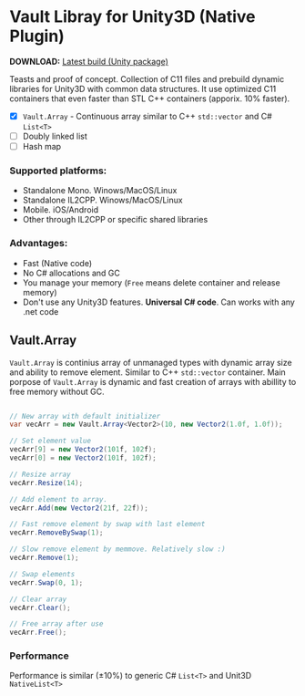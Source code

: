 # Vault Libray for Unity3D (Native Plugin)

**DOWNLOAD:** [Latest build (Unity package)](https://github.com/dasannikov/Vault/releases)

Teasts and proof of concept. Collection of C11 files and prebuild dynamic libraries for Unity3D with common data structures. It use optimized C11 containers that even faster than STL C++ containers (apporix. 10% faster).

- [x] `Vault.Array` - Continuous array similar to C++ `std::vector` and C# `List<T>`
- [ ] Doubly linked list
- [ ] Hash map

### Supported platforms:
- Standalone Mono. Winows/MacOS/Linux
- Standalone IL2CPP. Winows/MacOS/Linux
- Mobile. iOS/Android
- Other through IL2CPP or specific shared libraries

### Advantages:
- Fast (Native code)
- No C# allocations and GC
- You manage your memory (`Free` means delete container and release memory)
- Don't use any Unity3D features. **Universal C# code**. Can works with any .net code

## Vault.Array
`Vault.Array` is continius array of unmanaged types with dynamic array size and ability to remove element. Similar to C++ `std::vector` container. Main porpose of `Vault.Array` is dynamic and fast creation of arrays with abillity to free memory without GC.

```csharp

// New array with default initializer
var vecArr = new Vault.Array<Vector2>(10, new Vector2(1.0f, 1.0f));

// Set element value
vecArr[9] = new Vector2(101f, 102f);
vecArr[0] = new Vector2(101f, 102f);

// Resize array
vecArr.Resize(14);

// Add element to array.
vecArr.Add(new Vector2(21f, 22f));

// Fast remove element by swap with last element
vecArr.RemoveBySwap(1);

// Slow remove element by memmove. Relatively slow :)
vecArr.Remove(1);

// Swap elements
vecArr.Swap(0, 1);

// Clear array
vecArr.Clear();

// Free array after use
vecArr.Free();

```

### Performance
Performance is similar (±10%) to generic C# `List<T>` and Unit3D `NativeList<T>`

